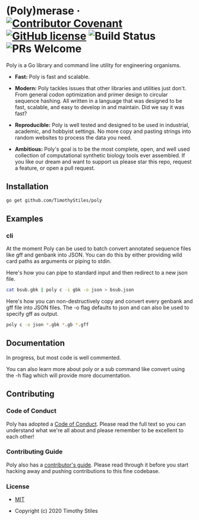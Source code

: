 # (Poly)merase &middot; [![Contributor Covenant](https://img.shields.io/badge/Contributor%20Covenant-v2.0%20adopted-ff69b4.svg)](CODE_OF_CONDUCT.md)  [![GitHub license](https://img.shields.io/badge/license-MIT-blue.svg)](https://github.com/facebook/react/blob/master/LICENSE) ![Build Status](https://travis-ci.org/TimothyStiles/poly.svg?branch=master) ![PRs Welcome](https://img.shields.io/badge/PRs-welcome-brightgreen.svg) 
Poly is a Go library and command line utility for engineering organisms.

* **Fast:** Poly is fast and scalable.

* **Modern:** Poly tackles issues that other libraries and utilities just don't. From general codon optimization and primer design to circular sequence hashing. All written in a language that was designed to be fast, scalable, and easy to develop in and maintain. Did we say it was fast?

* **Reproducible:** Poly is well tested and designed to be used in industrial, academic, and hobbyist settings. No more copy and pasting strings into random websites to process the data you need.

* **Ambitious:** Poly's goal is to be the most complete, open, and well used collection of computational synthetic biology tools ever assembled. If you like our dream and want to support us please star this repo, request a feature, or open a pull request.

## Installation

```bash
go get github.com/TimothyStiles/poly
```

## Examples


### cli

At the moment Poly can be used to batch convert annotated sequence files like gff and genbank into JSON. You can do this by either providing wild card paths as arguments or piping to stdin.

Here's how you can pipe to standard input and then redirect to a new json file.

```bash
cat bsub.gbk | poly c -i gbk -o json > bsub.json
```

Here's how you can non-destructively copy and convert every genbank and gff file into JSON files. The -o flag defaults to json and can also be used to specify gff as output.

```bash
poly c -o json *.gbk *.gb *.gff
```

## Documentation

In progress, but most code is well commented.

You can also learn more about poly or a sub command like convert using the -h flag which will provide more documentation.

## Contributing

### Code of Conduct

Poly has adopted a [Code of Conduct](CODE_OF_CONDUCT.md). Please read the full text so you can understand what we're all about and please remember to be excellent to each other!

### Contributing Guide

Poly also has a [contributor's guide](CONTRIBUTING.md). Please read through it before you start hacking away and pushing contributions to this fine codebase.

### License
* [MIT](LICENSE)

* Copyright (c) 2020 Timothy Stiles
